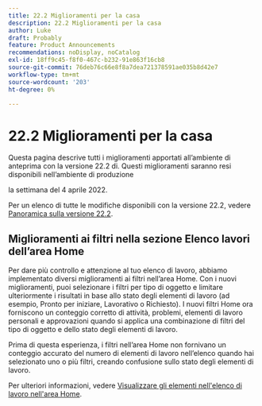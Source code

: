 ```yaml
---
title: 22.2 Miglioramenti per la casa
description: 22.2 Miglioramenti per la casa
author: Luke
draft: Probably
feature: Product Announcements
recommendations: noDisplay, noCatalog
exl-id: 18ff9c45-f8f0-467c-b232-91e863f16cb8
source-git-commit: 76deb76c66e8f8a7dea721378591ae035b8d42e7
workflow-type: tm+mt
source-wordcount: '203'
ht-degree: 0%

---
```


# 22.2 Miglioramenti per la casa

Questa pagina descrive tutti i miglioramenti apportati all’ambiente di anteprima con la versione 22.2 di. Questi miglioramenti saranno resi disponibili nell’ambiente di produzione

<!--
<MadCap:conditionalText data-mc-conditions="QuicksilverOrClassic.Draft mode">
in January 2022
</MadCap:conditionalText>
-->

la settimana del 4 aprile 2022.

Per un elenco di tutte le modifiche disponibili con la versione 22.2, vedere [Panoramica sulla versione 22.2](../../../product-announcements/product-releases/22.2-release-activity/22-2-release-overview.md).

## Miglioramenti ai filtri nella sezione Elenco lavori dell’area Home

Per dare più controllo e attenzione al tuo elenco di lavoro, abbiamo implementato diversi miglioramenti ai filtri nell’area Home. Con i nuovi miglioramenti, puoi selezionare i filtri per tipo di oggetto e limitare ulteriormente i risultati in base allo stato degli elementi di lavoro (ad esempio, Pronto per iniziare, Lavorativo o Richiesto). I nuovi filtri Home ora forniscono un conteggio corretto di attività, problemi, elementi di lavoro personali e approvazioni quando si applica una combinazione di filtri del tipo di oggetto e dello stato degli elementi di lavoro.

Prima di questa esperienza, i filtri nell’area Home non fornivano un conteggio accurato del numero di elementi di lavoro nell’elenco quando hai selezionato uno o più filtri, creando confusione sullo stato degli elementi di lavoro.

Per ulteriori informazioni, vedere [Visualizzare gli elementi nell&#39;elenco di lavoro nell&#39;area Home](../../../workfront-basics/using-home/using-the-home-area/display-items-in-home-work-list.md).

